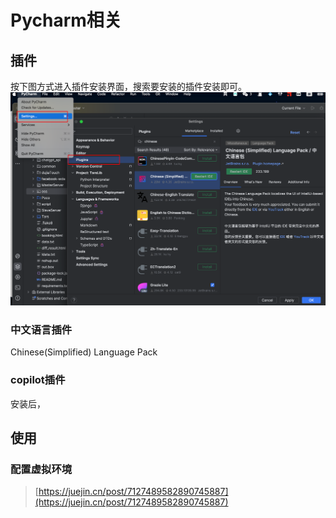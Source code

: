 # Pycharm相关

## 插件
按下图方式进入插件安装界面，搜索要安装的插件安装即可。<br />![image.png](../../images/e0649378fbb4999e0def91e1f2873d50.png)
### 中文语言插件
Chinese(Simplified) Language Pack
### copilot插件
安装后，




## 使用
### 配置虚拟环境
> [https://juejin.cn/post/7127489582890745887](https://juejin.cn/post/7127489582890745887)


### <br />
